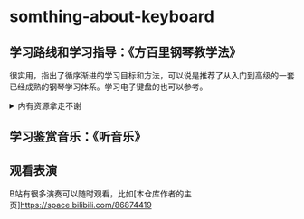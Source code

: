 # somthing-about-keyboard

## 学习路线和学习指导：《方百里钢琴教学法》
很实用，指出了循序渐进的学习目标和方法，可以说是推荐了从入门到高级的一套已经成熟的钢琴学习体系。学习电子键盘的也可以参考。
<details>
  <summary>内有资源拿走不谢</summary>
  链接: https://pan.baidu.com/s/1ckti8aleg3gqcySkjsjq7w 提取码: jcj9 复制这段内容后打开百度网盘手机App，操作更方便哦
</details>

## 学习鉴赏音乐：《听音乐》

## 观看表演
B站有很多演奏可以随时观看，比如[本仓库作者的主页]<https://space.bilibili.com/86874419>
